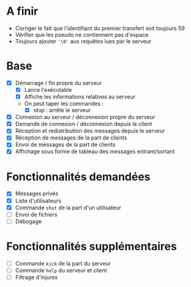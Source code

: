 # A finir
- Corriger le fait que l'identifiant du premier transfert soit toujours 59
- Vérifier que les pseudo ne contiennent pas d'espace
- Toujours ajouter `'\0'` aux requêtes lues par le serveur

# Base
- [x] Démarrage / fin propre du serveur
    - [x] Lance l'exécutable
    - [x] Affiche les informations relatives au serveur
    - On peut taper les commandes :
        - [x] stop : arrête le serveur
- [x] Connexion au serveur / déconnexion propre du serveur
- [x] Demande de connexion / déconnexion depuis le client
- [x] Réception et redistribution des messages depuis le serveur
- [x] Réception de messages de la part de clients
- [x] Envoi de messages de la part de clients
- [x] Affichage sous forme de tableau des messages entrant/sortant

# Fonctionnalités demandées
- [x] Messages privés
- [x] Liste d'utilisateurs
- [x] Commande `shut` de la part d'un utilisateur
- [ ] Envoi de fichiers
- [ ] Débogage

# Fonctionnalités supplémentaires
- [ ] Commande `kick` de la part du serveur
- [ ] Commande `help` du serveur et client
- [ ] Filtrage d'injures

